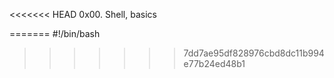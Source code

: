 <<<<<<< HEAD
0x00. Shell, basics

=======
#!/bin/bash
>>>>>>> 7dd7ae95df828976cbd8dc11b994e77b24ed48b1
